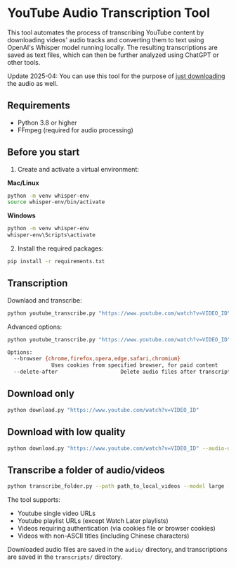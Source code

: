 # YouTube Audio Transcription Tool

This tool automates the process of transcribing YouTube content by downloading videos' audio tracks and converting them to text using OpenAI's Whisper model running locally. The resulting transcriptions are saved as text files, which can then be further analyzed using ChatGPT or other tools.

Update 2025-04: You can use this tool for the purpose of [just downloading](#download-only) the audio as well.

## Requirements

- Python 3.8 or higher
- FFmpeg (required for audio processing)

## Before you start

1. Create and activate a virtual environment:

**Mac/Linux**
```bash
python -m venv whisper-env
source whisper-env/bin/activate
```

**Windows**
```bash
python -m venv whisper-env
whisper-env\Scripts\activate
```

2. Install the required packages:
```bash
pip install -r requirements.txt
```

## Transcription

Downlaod and transcribe:
```bash
python youtube_transcribe.py "https://www.youtube.com/watch?v=VIDEO_ID"
```

Advanced options:
```bash
python youtube_transcribe.py "https://www.youtube.com/watch?v=VIDEO_ID" [OPTIONS]

Options:
  --browser {chrome,firefox,opera,edge,safari,chromium}
              Uses cookies from specified browser, for paid content
  --delete-after                    Delete audio files after transcription
```


## Download only
```bash
python download.py "https://www.youtube.com/watch?v=VIDEO_ID"
```


## Download with low quality
```bash
python download.py "https://www.youtube.com/watch?v=VIDEO_ID" --audio-quality 32 --sampling-rate 16000
```

## Transcribe a folder of audio/videos
```bash
python transcribe_folder.py --path path_to_local_videos --model large --audio-quality 32 --sampling-rate 16000
```

The tool supports:
- Youtube single video URLs
- Youtube playlist URLs (except Watch Later playlists)
- Videos requiring authentication (via cookies file or browser cookies)
- Videos with non-ASCII titles (including Chinese characters)

Downloaded audio files are saved in the `audio/` directory, and transcriptions are saved in the `transcripts/` directory.
